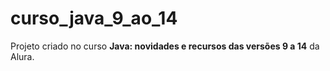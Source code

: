 # curso_java_9_ao_14
Projeto criado no curso <b>Java: novidades e recursos das versões 9 a 14</b> da Alura.
